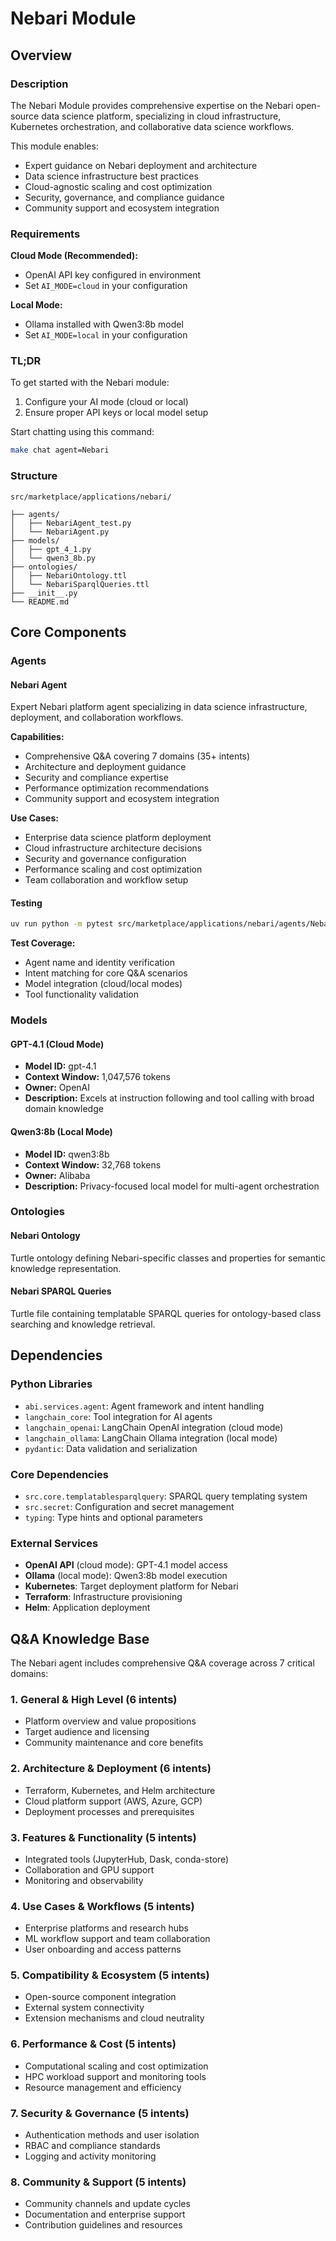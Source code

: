 # Nebari Module

## Overview

### Description

The Nebari Module provides comprehensive expertise on the Nebari open-source data science platform, specializing in cloud infrastructure, Kubernetes orchestration, and collaborative data science workflows.

This module enables:
- Expert guidance on Nebari deployment and architecture
- Data science infrastructure best practices
- Cloud-agnostic scaling and cost optimization
- Security, governance, and compliance guidance
- Community support and ecosystem integration

### Requirements

**Cloud Mode (Recommended):**
- OpenAI API key configured in environment
- Set `AI_MODE=cloud` in your configuration

**Local Mode:**
- Ollama installed with Qwen3:8b model
- Set `AI_MODE=local` in your configuration

### TL;DR

To get started with the Nebari module:

1. Configure your AI mode (cloud or local)
2. Ensure proper API keys or local model setup

Start chatting using this command:
```bash
make chat agent=Nebari
```

### Structure

```
src/marketplace/applications/nebari/

├── agents/                         
│   ├── NebariAgent_test.py               
│   └── NebariAgent.py          
├── models/                         
│   ├── gpt_4_1.py                
│   └── qwen3_8b.py                
├── ontologies/                     
│   ├── NebariOntology.ttl            
│   └── NebariSparqlQueries.ttl                          
├── __init__.py
└── README.md                       
```

## Core Components

### Agents

#### Nebari Agent
Expert Nebari platform agent specializing in data science infrastructure, deployment, and collaboration workflows.

**Capabilities:**
- Comprehensive Q&A covering 7 domains (35+ intents)
- Architecture and deployment guidance
- Security and compliance expertise
- Performance optimization recommendations
- Community support and ecosystem integration

**Use Cases:**
- Enterprise data science platform deployment
- Cloud infrastructure architecture decisions
- Security and governance configuration
- Performance scaling and cost optimization
- Team collaboration and workflow setup

#### Testing
```bash
uv run python -m pytest src/marketplace/applications/nebari/agents/NebariAgent_test.py
```

**Test Coverage:**
- Agent name and identity verification
- Intent matching for core Q&A scenarios
- Model integration (cloud/local modes)
- Tool functionality validation

### Models

#### GPT-4.1 (Cloud Mode)
- **Model ID:** gpt-4.1
- **Context Window:** 1,047,576 tokens
- **Owner:** OpenAI
- **Description:** Excels at instruction following and tool calling with broad domain knowledge

#### Qwen3:8b (Local Mode)
- **Model ID:** qwen3:8b
- **Context Window:** 32,768 tokens
- **Owner:** Alibaba
- **Description:** Privacy-focused local model for multi-agent orchestration

### Ontologies

#### Nebari Ontology
Turtle ontology defining Nebari-specific classes and properties for semantic knowledge representation.

#### Nebari SPARQL Queries
Turtle file containing templatable SPARQL queries for ontology-based class searching and knowledge retrieval.

## Dependencies

### Python Libraries
- `abi.services.agent`: Agent framework and intent handling
- `langchain_core`: Tool integration for AI agents
- `langchain_openai`: LangChain OpenAI integration (cloud mode)
- `langchain_ollama`: LangChain Ollama integration (local mode)
- `pydantic`: Data validation and serialization

### Core Dependencies
- `src.core.templatablesparqlquery`: SPARQL query templating system
- `src.secret`: Configuration and secret management
- `typing`: Type hints and optional parameters

### External Services
- **OpenAI API** (cloud mode): GPT-4.1 model access
- **Ollama** (local mode): Qwen3:8b model execution
- **Kubernetes**: Target deployment platform for Nebari
- **Terraform**: Infrastructure provisioning
- **Helm**: Application deployment

## Q&A Knowledge Base

The Nebari agent includes comprehensive Q&A coverage across 7 critical domains:

### 1. General & High Level (6 intents)
- Platform overview and value propositions
- Target audience and licensing
- Community maintenance and core benefits

### 2. Architecture & Deployment (6 intents)
- Terraform, Kubernetes, and Helm architecture
- Cloud platform support (AWS, Azure, GCP)
- Deployment processes and prerequisites

### 3. Features & Functionality (5 intents)
- Integrated tools (JupyterHub, Dask, conda-store)
- Collaboration and GPU support
- Monitoring and observability

### 4. Use Cases & Workflows (5 intents)
- Enterprise platforms and research hubs
- ML workflow support and team collaboration
- User onboarding and access patterns

### 5. Compatibility & Ecosystem (5 intents)
- Open-source component integration
- External system connectivity
- Extension mechanisms and cloud neutrality

### 6. Performance & Cost (5 intents)
- Computational scaling and cost optimization
- HPC workload support and monitoring tools
- Resource management and efficiency

### 7. Security & Governance (5 intents)
- Authentication methods and user isolation
- RBAC and compliance standards
- Logging and activity monitoring

### 8. Community & Support (5 intents)
- Community channels and update cycles
- Documentation and enterprise support
- Contribution guidelines and resources
